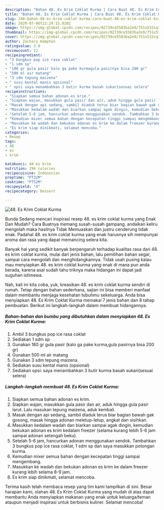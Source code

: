 ```yaml
---
description: "Bahan 48. Es Krim Coklat Kurma | Cara Buat 48. Es Krim Coklat Kurma Yang Enak Dan Mudah"
title: "Bahan 48. Es Krim Coklat Kurma | Cara Buat 48. Es Krim Coklat Kurma Yang Enak Dan Mudah"
slug: 240-bahan-48-es-krim-coklat-kurma-cara-buat-48-es-krim-coklat-kurma-yang-enak-dan-mudah
date: 2020-07-06T22:24:15.020Z
image: https://img-global.cpcdn.com/recipes/02739ce5583ba2e9/751x532cq70/48-es-krim-coklat-kurma-foto-resep-utama.jpg
thumbnail: https://img-global.cpcdn.com/recipes/02739ce5583ba2e9/751x532cq70/48-es-krim-coklat-kurma-foto-resep-utama.jpg
cover: https://img-global.cpcdn.com/recipes/02739ce5583ba2e9/751x532cq70/48-es-krim-coklat-kurma-foto-resep-utama.jpg
author: Zachary Hampton
ratingvalue: 3.8
reviewcount: 12
recipeingredient:
- "3 bungkus pop ice rasa coklat"
- "1 sdm sp"
- "180 gr gula pasir kalo ga pake kurmagula pasirnya bisa 200 gr"
- "500 ml air matang"
- "3 sdm tepung maizena"
- " susu kental manis opsional"
- " opsi saya menambahkan 3 butir kurma basah sukarisesuai selera"
recipeinstructions:
- "Siapkan semua bahan adonan es krim."
- "Siapkan wajan, masukkan gula pasir dan air, aduk hingga gula pasir larut. Lalu masukan tepung maizena, aduk kembali."
- "Masak dengan api sedang, sambil diaduk terus biar bagian bawah gak gosong, masak hingga adonan meletup-letup, angkat dan sisihkan."
- "Masukkan kedalam wadah dan biarkan sampai agak dingin, kemudian bekukan adonan es krim kedalam freezer (selama kurang lebih 5-6 jam sampai adonan setengah beku)."
- "Setelah 5-6 jam, hancurkan adonan menggunakan sendok. Tambahkan 3 bungkus pop ice rasa coklat, 1 sdm sp dan saya masukkan potongan kurma."
- "Kemudian mixer semua bahan dengan kecepatan tinggi sampai mengembang."
- "Masukkan ke wadah dan bekukan adonan es krim ke dalam freezer kurang lebih selama 8-9 jam."
- "Es krim siap dinikmati, selamat mencoba."
categories:
- Resep
tags:
- 48
- es
- krim

katakunci: 48 es krim 
nutrition: 294 calories
recipecuisine: Indonesian
preptime: "PT32M"
cooktime: "PT52M"
recipeyield: "4"
recipecategory: Dessert

---
```



![48. Es Krim Coklat Kurma](https://img-global.cpcdn.com/recipes/02739ce5583ba2e9/751x532cq70/48-es-krim-coklat-kurma-foto-resep-utama.jpg)

Bunda Sedang mencari inspirasi resep 48. es krim coklat kurma yang Enak Dan Mudah? Cara Buatnya memang susah-susah gampang. andaikan keliru mengolah maka hasilnya Tidak Memuaskan dan justru cenderung tidak enak. Padahal 48. es krim coklat kurma yang enak harusnya sih mempunyai aroma dan rasa yang dapat memancing selera kita.

Banyak hal yang sedikit banyak berpengaruh terhadap kualitas rasa dari 48. es krim coklat kurma, mulai dari jenis bahan, lalu pemilihan bahan segar, sampai cara mengolah dan menghidangkannya. Tidak usah pusing kalau mau menyiapkan 48. es krim coklat kurma yang enak di mana pun anda berada, karena asal sudah tahu triknya maka hidangan ini dapat jadi suguhan istimewa.




Nah, kali ini kita coba, yuk, kreasikan 48. es krim coklat kurma sendiri di rumah. Tetap dengan bahan sederhana, sajian ini bisa memberi manfaat dalam membantu menjaga kesehatan tubuhmu sekeluarga. Anda bisa menyiapkan 48. Es Krim Coklat Kurma memakai 7 jenis bahan dan 8 tahap pembuatan. Berikut ini langkah-langkah dalam membuat hidangannya.

<!--inarticleads1-->

##### Bahan-bahan dan bumbu yang dibutuhkan dalam menyiapkan 48. Es Krim Coklat Kurma:

1. Ambil 3 bungkus pop ice rasa coklat
1. Sediakan 1 sdm sp
1. Gunakan 180 gr gula pasir (kalo ga pake kurma,gula pasirnya bisa 200 gr)
1. Gunakan 500 ml air matang
1. Gunakan 3 sdm tepung maizena
1. Sediakan  susu kental manis (opsional)
1. Sediakan  opsi: saya menambahkan 3 butir kurma basah sukari(sesuai selera)




<!--inarticleads2-->

##### Langkah-langkah membuat 48. Es Krim Coklat Kurma:

1. Siapkan semua bahan adonan es krim.
1. Siapkan wajan, masukkan gula pasir dan air, aduk hingga gula pasir larut. Lalu masukan tepung maizena, aduk kembali.
1. Masak dengan api sedang, sambil diaduk terus biar bagian bawah gak gosong, masak hingga adonan meletup-letup, angkat dan sisihkan.
1. Masukkan kedalam wadah dan biarkan sampai agak dingin, kemudian bekukan adonan es krim kedalam freezer (selama kurang lebih 5-6 jam sampai adonan setengah beku).
1. Setelah 5-6 jam, hancurkan adonan menggunakan sendok. Tambahkan 3 bungkus pop ice rasa coklat, 1 sdm sp dan saya masukkan potongan kurma.
1. Kemudian mixer semua bahan dengan kecepatan tinggi sampai mengembang.
1. Masukkan ke wadah dan bekukan adonan es krim ke dalam freezer kurang lebih selama 8-9 jam.
1. Es krim siap dinikmati, selamat mencoba.




Terima kasih telah membaca resep yang tim kami tampilkan di sini. Besar harapan kami, olahan 48. Es Krim Coklat Kurma yang mudah di atas dapat membantu Anda menyiapkan makanan yang enak untuk keluarga/teman ataupun menjadi inspirasi untuk berbisnis kuliner. Selamat mencoba!

